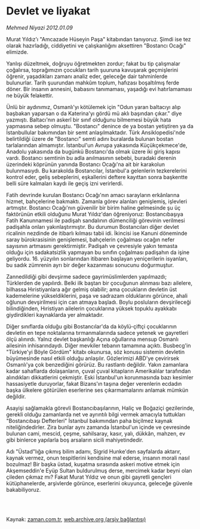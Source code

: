 # Devlet ve liyakat

*Mehmed Niyazi 2012.01.09*

<td class="columnist-detail">
<p>Murat Yıldız'ı "Amcazade Hüseyin Paşa" kitabından tanıyoruz. Şimdi ise tez olarak hazırladığı, ciddiyetini ve çalışkanlığını aksettiren "Bostancı Ocağı" elimizde.</p>
<p>
<div id="haberMetinDiv">
<p>Yanlışı düzeltmek, doğruyu öğretmekten zordur; fakat bu tip çalışmalar çoğalırsa, toprağımızın çocukları tarih şuuruna kavuşarak geçmişlerini öğrenir, yaşadıkları zamanı analiz eder, geleceğe dair tahminlerde bulunurlar. Tarih şuurundan mahkûm toplum, hafızası boşaltılmış ferde döner. Bir insanın annesini, babasını tanımaması, yaşadığı evi hatırlamaması ne büyük felakettir.
<p> Ünlü bir aydınımız, Osmanlı'yı kötülemek için "Odun yaran baltacıyı alıp başbakan yaparsan o da Katerina'yı gördü mü aklı başından çıkar." diye yazmıştı. Baltacı'nın askerî bir sınıf olduğunu bilmemesi büyük hata yapmasına sebep olmuştu. "Bostancı" denince de ya bostan yetiştiren ya da İstanbullular bakımından bir semt anlaşılmaktadır. Türk Ansiklopedisi'nde belirtildiği üzere de "Bostancı" semti adını buralarda bulunan bostan tarlalarından almamıştır. İstanbul'un Avrupa yakasında Küçükçekmece'de, Anadolu yakasında da bugünkü Bostancı'da olmak üzere iki giriş kapısı vardı. Bostancı semtinin bu adla anılmasının sebebi, buradaki derenin üzerindeki köprünün yanında Bostancı Ocağı'na ait bir karakolun bulunmasıydı. Bu karakolda Bostancılar, İstanbul'a gelenlerin tezkerelerini kontrol eder, geliş sebeplerini, eşkallerini deftere kayıttan sonra başkentte belli süre kalmaları kaydı ile geçiş izni verirlerdi.
<p> Fatih devrinde kurulan Bostancı Ocağı'nın amacı sarayların erkânlarına hizmet, bahçelerine bakmaktı. Zamanla görev alanları genişlemiş, işlevleri artmıştır. Bostancı Ocağı'nın güvenilir bir birim haline gelmesinde şu üç faktörünün etkili olduğunu Murat Yıldız'dan öğreniyoruz: Bostancıbaşıya Fatih Kanunnamesi ile padişah sandalının dümenciliği görevinin verilmesi padişahla onları yakınlaştırmıştır. Bu durumun Bostancıları diğer devlet ricalinin nezdinde de itibarlı kılması tabii idi. İkincisi ise Kanuni döneminde saray bürokrasisinin genişlemesi, bahçelerin çoğalması ocağın nefer sayısının artmasını gerektirmiştir. Padişah ve çevresiyle yakın temasta olduğu için sadakatsizlik yapmayan bu sınıfın çoğalması padişahın da işine geliyordu. 16. yüzyılın sonlarından itibaren başlayan yeniçerilerin isyanları, bu sadık zümrenin ayrı bir değer kazanması sonucunu doğurmuştur.
<p> Zannedildiği gibi devşirme sadece gayrimüslimlerden yapılmazdı; Türklerden de yapılırdı. Belki ilk baştan bir çocuğunun alınması bazı ailelere, bilhassa Hıristiyanlara ağır gelmiş olabilir; ama çocukların devletin üst kademelerine yükseldiklerini, paşa ve sadrazam olduklarını görünce, ahali oğlunun devşirilmesi için can atmaya başladı. Boylu posluların devşirileceği bilindiğinden, Hıristiyan ailelerin çocuklarına yüksek topuklu ayakkabı giydirdikleri kaynaklarda yer almaktadır.
<p> Diğer sınıflarda olduğu gibi Bostancılar'da da köylü-çiftçi çocuklarının devletin en tepe noktalarına tırmanmalarında sadece yetenek ve gayretleri ölçü alınırdı. Yalnız devlet başkanlığı Açına oğullarına mensup Osmanlı ailesinin inhisarındaydı. Diğer mevkiler tebanın tamamına açıktı. Busbecg'in "Türkiye'yi Böyle Gördüm" kitabı okunursa, söz konusu sistemin devletin büyümesinde nasıl etkili olduğu anlaşılır. Gözlerimizi ABD'ye çevirirsek Osmanlı'ya çok benzediğini görürüz. Bu rastlantı değildir. Yakın zamanlara kadar sahaflarda dolaşanların, çuval çuval kitapların Amerikalılar tarafından alındıkları dikkatlerini çekmiştir. Eski İstanbul'un korunmasında bazı kesimler hassasiyetle duruyorlar, fakat Bizans'ın taşına değer verenlerin ecdadın başka ülkelere götürülen eserlerine ses çıkarmamalarını anlamak mümkün değildir.
<p> Asayişi sağlamakla görevli Bostancıbaşılarının, Haliç ve Boğaziçi gezilerinde, gerekli olduğu zamanlarda net ve ayrıntılı bilgi vermek amacıyla tuttukları "Bostancıbaşı Defterleri" İstanbul bakımından paha biçilmez kaynak niteliğindedirler. Zira bunlar aynı zamanda İstanbul'un içinde ve çevresinde bulunan cami, mescid, çeşme, sahilsaray, kasır, yalı, dükkân, mahzen, ev gibi binlerce yapılarla boş arsaların sicili mahiyetindedir.
<p> Adı "Üstad"lığa çıkmış bilim adamı, Sigrid Hunke'den sayfalarda aktarır, kaynak vermez, onun tespitlerini kendisine mal ederse, insanın morali nasıl bozulmaz! Bir başka üstad, kuşatma sırasında askeri motive etmek için Akşemseddin'e Eyüp Sultan buldurulmuş derse, mercimek kadar beyni olan çileden çıkmaz mı? Fakat Murat Yıldız ve onun gibi gayretli gençleri kütüphanelerde, arşivlerde görünce, eserlerini okuyunca, geleceğe güvenle bakabiliyoruz. </p></p></p></p></p></p></p></div>
</p>


<p><br>
		 </br></p></td>

Kaynak: [zaman.com.tr](http://zaman.com.tr/yazar.do?yazino=1226260), [web.archive.org (arşiv bağlantısı)](http://web.archive.org/web/20120110055826/http://zaman.com.tr:80/yazar.do?yazino=1226260)
